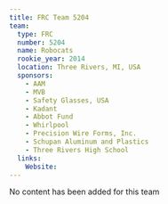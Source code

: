 ```yaml
---
title: FRC Team 5204
team:
  type: FRC
  number: 5204
  name: Robocats
  rookie_year: 2014
  location: Three Rivers, MI, USA
  sponsors:
    - AAM
    - MVB
    - Safety Glasses, USA
    - Kadant
    - Abbot Fund
    - Whirlpool
    - Precision Wire Forms, Inc.
    - Schupan Aluminum and Plastics
    - Three Rivers High School
  links:
    Website: 
---
```

No content has been added for this team